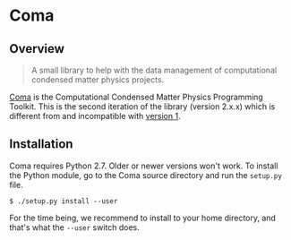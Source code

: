 # Coma

## Overview

> A small library to help with the data management of computational condensed
> matter physics projects.

[Coma][1] is the Computational Condensed Matter Physics Programming Toolkit. This is
the second iteration of the library (version 2.x.x) which is different from and
incompatible with [version 1][2].

## Installation

Coma requires Python 2.7. Older or newer versions won't work. To install the
Python module, go to the Coma source directory and run the `setup.py` file.
    
    $ ./setup.py install --user

For the time being, we recommend to install to your home directory, and that's
what the `--user` switch does.

[1]: https://bitbucket.org/meznom/coma
[2]: https://bitbucket.org/cjchandler/coma-toolkit
